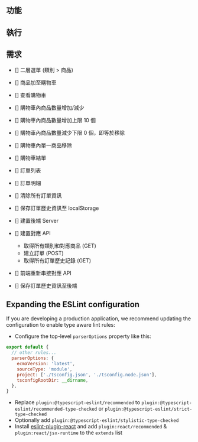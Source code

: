 ## 功能

## 執行

## 需求

- [] 二層選單 (類別 > 商品)
- [] 商品加至購物車
- [] 查看購物車
- [] 購物車內商品數量增加/減少
- [] 購物車內商品數量增加上限 10 個
- [] 購物車內商品數量減少下限 0 個，即等於移除
- [] 購物車內單一商品移除
- [] 購物車結單
- [] 訂單列表
- [] 訂單明細
- [] 清除所有訂單資訊
- [] 保存訂單歷史資訊至 localStorage

- [] 建置後端 Server
- [] 建置對應 API
   - 取得所有類別和對應商品 (GET)
   - 建立訂單 (POST)
   - 取得所有訂單歷史記錄 (GET)
- [] 前端重新串接對應 API
- [] 保存訂單歷史資訊至後端

## Expanding the ESLint configuration

If you are developing a production application, we recommend updating the configuration to enable type aware lint rules:

- Configure the top-level `parserOptions` property like this:

```js
export default {
  // other rules...
  parserOptions: {
    ecmaVersion: 'latest',
    sourceType: 'module',
    project: ['./tsconfig.json', './tsconfig.node.json'],
    tsconfigRootDir: __dirname,
  },
}
```

- Replace `plugin:@typescript-eslint/recommended` to `plugin:@typescript-eslint/recommended-type-checked` or `plugin:@typescript-eslint/strict-type-checked`
- Optionally add `plugin:@typescript-eslint/stylistic-type-checked`
- Install [eslint-plugin-react](https://github.com/jsx-eslint/eslint-plugin-react) and add `plugin:react/recommended` & `plugin:react/jsx-runtime` to the `extends` list
